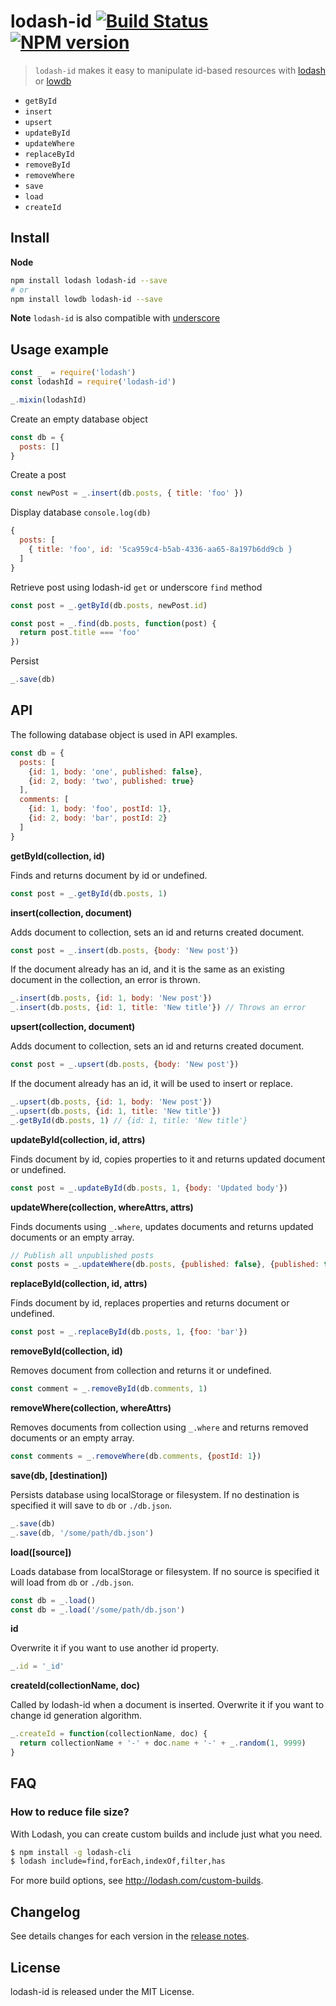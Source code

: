 # lodash-id [![Build Status](https://travis-ci.org/typicode/lodash-id.svg)](https://travis-ci.org/typicode/lodash-id) [![NPM version](https://badge.fury.io/js/lodash-id.svg)](http://badge.fury.io/js/lodash-id)

> `lodash-id` makes it easy to manipulate id-based resources with [lodash](https://lodash.com/) or [lowdb](https://github.com/typicode/lowdb)

* `getById`
* `insert`
* `upsert`
* `updateById`
* `updateWhere`
* `replaceById`
* `removeById`
* `removeWhere`
* `save`
* `load`
* `createId`


## Install

__Node__

```bash
npm install lodash lodash-id --save
# or
npm install lowdb lodash-id --save
```

__Note__ `lodash-id` is also compatible with [underscore](http://underscorejs.org/)


## Usage example

```js
const _  = require('lodash')
const lodashId = require('lodash-id')

_.mixin(lodashId)
```

Create an empty database object

```js
const db = {
  posts: []
}
```

Create a post

```js
const newPost = _.insert(db.posts, { title: 'foo' })
```

Display database `console.log(db)`

```js
{
  posts: [
    { title: 'foo', id: '5ca959c4-b5ab-4336-aa65-8a197b6dd9cb }
  ]
}
```

Retrieve post using lodash-id `get` or underscore `find` method

```js
const post = _.getById(db.posts, newPost.id)

const post = _.find(db.posts, function(post) {
  return post.title === 'foo'
})
```

Persist

```js
_.save(db)
```

## API

The following database object is used in API examples.

```js
const db = {
  posts: [
    {id: 1, body: 'one', published: false},
    {id: 2, body: 'two', published: true}
  ],
  comments: [
    {id: 1, body: 'foo', postId: 1},
    {id: 2, body: 'bar', postId: 2}
  ]
}
```

__getById(collection, id)__

Finds and returns document by id or undefined.

```js
const post = _.getById(db.posts, 1)
```

__insert(collection, document)__

Adds document to collection, sets an id and returns created document.

```js
const post = _.insert(db.posts, {body: 'New post'})
```

If the document already has an id, and it is the same as an existing document in the collection, an error is thrown.

```js
_.insert(db.posts, {id: 1, body: 'New post'})
_.insert(db.posts, {id: 1, title: 'New title'}) // Throws an error
```

__upsert(collection, document)__

Adds document to collection, sets an id and returns created document.

```js
const post = _.upsert(db.posts, {body: 'New post'})
```

If the document already has an id, it will be used to insert or replace.

```js
_.upsert(db.posts, {id: 1, body: 'New post'})
_.upsert(db.posts, {id: 1, title: 'New title'})
_.getById(db.posts, 1) // {id: 1, title: 'New title'}
```

__updateById(collection, id, attrs)__

Finds document by id, copies properties to it and returns updated document or undefined.

```js
const post = _.updateById(db.posts, 1, {body: 'Updated body'})
```

__updateWhere(collection, whereAttrs, attrs)__

Finds documents using `_.where`, updates documents and returns updated documents or an empty array.

```js
// Publish all unpublished posts
const posts = _.updateWhere(db.posts, {published: false}, {published: true})
```

__replaceById(collection, id, attrs)__

Finds document by id, replaces properties and returns document or undefined.

```js
const post = _.replaceById(db.posts, 1, {foo: 'bar'})
```

__removeById(collection, id)__

Removes document from collection and returns it or undefined.

```js
const comment = _.removeById(db.comments, 1)
```

__removeWhere(collection, whereAttrs)__

Removes documents from collection using `_.where` and returns removed documents or an empty array.

```js
const comments = _.removeWhere(db.comments, {postId: 1})
```

__save(db, [destination])__

Persists database using localStorage or filesystem. If no destination is specified it will save to `db` or `./db.json`.

```js
_.save(db)
_.save(db, '/some/path/db.json')
```

__load([source])__

Loads database from localStorage or filesystem. If no source is specified it will load from `db` or `./db.json`.

```js
const db = _.load()
const db = _.load('/some/path/db.json')
```

__id__

Overwrite it if you want to use another id property.

```js
_.id = '_id'
```

__createId(collectionName, doc)__

Called by lodash-id when a document is inserted. Overwrite it if you want to change id generation algorithm.

```js
_.createId = function(collectionName, doc) {
  return collectionName + '-' + doc.name + '-' + _.random(1, 9999)
}
```

## FAQ

### How to reduce file size?

With Lodash, you can create custom builds and include just what you need.


```bash
$ npm install -g lodash-cli
$ lodash include=find,forEach,indexOf,filter,has
```

For more build options, see http://lodash.com/custom-builds.

## Changelog

See details changes for each version in the [release notes](https://github.com/typicode/lodash-id/releases).

## License

lodash-id is released under the MIT License.
